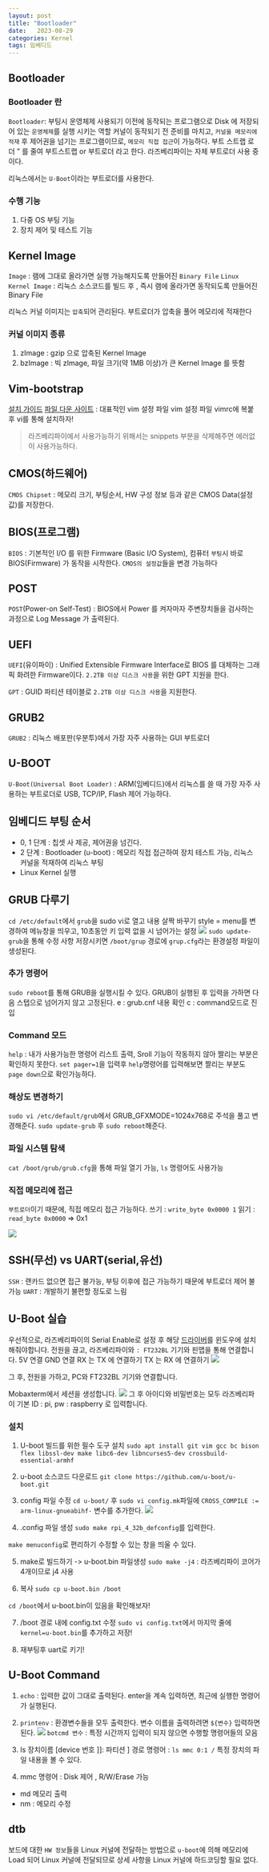 ```yaml
---
layout: post
title: "Bootloader"
date:   2023-08-29
categories: Kernel
tags: 임베디드
---
```


## Bootloader
### Bootloader 란
`Bootloader`: 부팅시 운영체제 사용되기 이전에 동작되는 프로그램으로 Disk 에 저장되어 있는 `운영체제`를 실행 시키는 역할
커널이 동작되기 전 준비를 마치고, `커널을 메모리에 적재` 후 제어권을 넘기는 프로그램이므로, `메모리 직접 접근`이 가능하다.
부트 스트랩 로더 ” 를 줄여 부트스트랩 or 부트로더 라고 한다. 라즈베리파이는 자체 부트로더 사용 중이다.

리눅스에서는 `U-Boot`이라는 부트로더를 사용한다. 

### 수행 기능
1. 다중 OS 부팅 기능
2. 장치 제어 및 테스트 기능

## Kernel Image
`Image` : 램에 그대로 올라가면 실행 가능해지도록 만들어진 `Binary File`
`Linux Kernel Image` : 리눅스 소스코드를 빌드 후 , 즉시 램에 올라가면 동작되도록 만들어진 Binary File

리눅스 커널 이미지는 `압축`되어 관리된다. 부트로더가 압축을 풀어 메모리에 적재한다

### 커널 이미지 종류
1. zImage : gzip 으로 압축된 Kernel Image
2. bzImage : 빅 zImage, 파일 크기(약 1MB 이상)가 큰 Kernel Image 를 뜻함

## Vim-bootstrap
[설치 가이드](https://github.com/editor-bootstrap/vim-bootstrap)
[파일 다운 사이트](https://vim-bootstrap.com/#tagline) : 대표적인 vim 설정 파일
vim 설정 파일 vimrc에 복붙 후 vi를 통해 설치하자!

> 라즈베리파이에서 사용가능하기 위해서는 snippets 부분을 삭제해주면 에러없이 사용가능하다.

## CMOS(하드웨어)
`CMOS Chipset` : 메모리 크기, 부팅순서, HW 구성 정보 등과 같은 CMOS Data(설정값)를 저장한다. 

## BIOS(프로그램)
`BIOS` : 기본적인 I/O 를 위한 Firmware (Basic I/O System), 컴퓨터 `부팅`시 바로 BIOS(Firmware) 가 동작을 시작한다. `CMOS의 설정값`들을 변경 가능하다

## POST
`POST`(Power-on Self-Test) : BIOS에서 Power 를 켜자마자 주변장치들을 검사하는 과정으로 Log Message 가 출력된다.

## UEFI
`UEFI`(유이파이) : Unified Extensible Firmware Interface로 BIOS 를 대체하는 그래픽 화려한 Firmware이다. `2.2TB 이상 디스크 사용`을 위한 GPT 지원을 한다.

`GPT` : GUID 파티션 테이블로 `2.2TB 이상 디스크 사용`을 지원한다.

## GRUB2
`GRUB2` : 리눅스 배포판(우분투)에서 가장 자주 사용하는 GUI 부트로더

## U-BOOT
`U-Boot(Universal Boot Loader)` : ARM(임베디드)에서 리눅스를 쓸 때 가장 자주 사용하는 부트로더로 USB, TCP/IP, Flash 제어 가능하다.

## 임베디드 부팅 순서
* 0, 1 단계 : 칩셋 사 제공, 제어권을 넘긴다.
* 2 단계 : Bootloader (u-boot) : 메모리 직접 접근하여 장치 테스트 가능, 리눅스 커널을 적재하여 리눅스 부팅
* Linux Kernel 실행

## GRUB 다루기
`cd /etc/default`에서 `grub`을 sudo vi로 열고 내용 살짝 바꾸기
style = menu를 변경하여 메뉴창을 띄우고, 10초동안 키 입력 없을 시 넘어가는 설정
![](https://velog.velcdn.com/images/dev-hoon/post/ef743ae4-9e73-4ffd-988c-840026026dd8/image.png)
`sudo update-grub`을 통해 수정 사항 저장시키면 `/boot/grup` 경로에 `grup.cfg`라는 환경설정 파일이 생성된다.

### 추가 명령어
`sudo reboot`를 통해 GRUB을 실행시킬 수 있다. GRUB이 실행된 후 입력을 가하면 다음 스텝으로 넘어가지 않고 고정된다.
e : grub.cnf 내용 확인
c : command모드로 진입

### Command 모드
`help` : 내가 사용가능한 명령어 리스트 출력, Sroll 기능이 작동하지 않아 짤리는 부분은 확인하지 못한다.
`set pager=1`을 입력후 `help`명령어를 입력해보면 짤리는 부분도 `page down`으로 확인가능하다.

### 해상도 변경하기
`sudo vi /etc/default/grub`에서 GRUB_GFXMODE=1024x768로 주석을 풀고 변경해준다.
`sudo update-grub` 후 `sudo reboot`해준다.

### 파일 시스템 탐색
`cat /boot/grub/grub.cfg`을 통해 파일 열기 가능, `ls` 명령어도 사용가능

### 직접 메모리에 접근
`부트로더`이기 때문에, 직접 메모리 접근 가능하다.
쓰기 : `write_byte 0x0000 1` 
읽기 : `read_byte 0x0000` => 0x1

![](https://velog.velcdn.com/images/dev-hoon/post/cd32b4fe-bdc7-41a7-8b00-6bc04ac855ec/image.png)


## SSH(무선) vs UART(serial,유선)
`SSH` : 랜카드 없으면 접근 불가능, 부팅 이후에 접근 가능하기 때문에 부트로더 제어 불가능
`UART` : 개발하기 불편할 정도로 느림

## U-Boot 실습
우선적으로, 라즈베리파이의 Serial Enable로 설정 후 해당 [드라이버](https://www.ftdichip.com/Drivers/VCP.htm)를 윈도우에 설치해줘야합니다.
전원을 끊고, 라즈베리파이와 `: FT232BL` 기기와 핀맵을 통해 연결합니다. 
5V 연결
GND 연결
RX 는 TX 에 연결하기
TX 는 RX 에 연결하기
![](https://velog.velcdn.com/images/dev-hoon/post/9e7daf3a-4e37-4fe2-8a64-968db53b757f/image.png)

그 후, 전원을 가하고, PC와 FT232BL 기기와 연결합니다.

Mobaxterm에서 세션을 생성합니다.
![](https://velog.velcdn.com/images/dev-hoon/post/855e7f23-2444-4075-9e57-8f44ee022492/image.png)
그 후 아이디와 비밀번호는 모두 라즈베리파이 기본 ID : pi, pw : raspberry 로 입력합니다.

### 설치
1. U-boot 빌드를 위한 필수 도구 설치 
`sudo apt install git vim gcc bc bison flex libssl-dev make libc6-dev libncurses5-dev crossbuild-essential-armhf`

2. u-boot 소스코드 다운로드
`git clone https://github.com/u-boot/u-boot.git`

3. config 파일 수정
`cd u-boot/` 후 `sudo vi config.mk`파일에 `CROSS_COMPILE := arm-linux-gnueabihf-` 변수를 추가한다.
![](https://velog.velcdn.com/images/dev-hoon/post/63bf83ef-773b-4e9c-a750-6ad07253a642/image.png)

4. .config 파일 생성
`sudo make rpi_4_32b_defconfig`를 입력한다.

`make menuconfig`로 편리하기 수정할 수 있는 창을 띄울 수 있다.

5. make로 빌드하기 -> u-boot.bin 파일생성
`sudo make -j4` : 라즈베리파이 코어가 4개이므로 j4 사용

6. 복사
`sudo cp u-boot.bin /boot`

`cd /boot`에서 u-boot.bin이 있음을 확인해보자!

7. /boot 경로 내에 config.txt 수정
`sudo vi config.txt`에서 마지막 줄에 `kernel=u-boot.bin`를 추가하고 저장!

8. 재부팅후 uart로 키기!

## U-Boot Command
1. `echo` : 입력한 값이 그대로 출력된다.
enter을 계속 입력하면, 최근에 실행한 명령어가 실행된다.

2. `printenv` : 환경변수들을 모두 출력한다.  변수 이름을 출력하려면 `${변수}` 입력하면 된다.
![](https://velog.velcdn.com/images/dev-hoon/post/eb47b240-bb2c-4033-a3d7-af95a2e3d9a2/image.png)
`botcmd 변수` : 특정 시간까지 입력이 되지 않으면 수행할 명령어들의 모음

3. ls 장치이름 [device 번호 ]]: 파티션 ] 경로 명령어 : `ls mmc 0:1 /`  특정 장치의 파일 내용을 볼 수 있다. 

4. mmc 명령어 : Disk 제어 , R/W/Erase 가능
* md 메모리 출력
* nm : 메모리 수정 

## dtb
보드에 대한 `HW 정보`들을 Linux 커널에 전달하는 방법으로 `u-boot`에 의해 메모리에 Load 되어 Linux 커널에 전달되므로 상세 사항을 Linux 커널에 하드코딩할 필요 없다.
